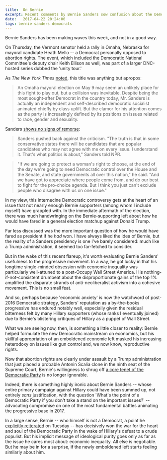```yaml
---
title:  On Bernie
excerpt: Recent comments by Bernie Sanders sow confusion about the Democratic Party's values.
date:   2017-04-22 20:24:00
tags: bernie sanders democrats
---
```

Bernie Sanders has been making waves this week, and not in a good way.

On Thursday, the Vermont senator held a rally in Omaha, Nebraska for mayoral candidate Heath Mello -- a Democrat personally opposed to abortion rights. The event, which included the Democratic National Committee's deputy chair Keith Ellison as well, was part of a larger DNC-hosted series dubbed the 'unity tour.'

As *The New York Times* [noted](https://www.nytimes.com/2017/04/21/us/politics/bernie-sanders-democrats-nebraska.html), this title was anything but apropos:

> An Omaha mayoral election on May 9 may seem an unlikely place for this fight to play out, but a collision was inevitable. Despite being the most sought-after Democrat in the country today, Mr. Sanders is actually an independent and self-described democratic socialist animated chiefly by class uplift. But the clamor for his attention comes as the party is increasingly defined by its positions on issues related to race, gender and sexuality.

Sanders [shows no signs of remorse](http://www.npr.org/2017/04/20/524962482/sanders-defends-campaigning-for-anti-abortion-rights-democrat):

> Sanders pushed back against the criticism. "The truth is that in some conservative states there will be candidates that are popular candidates who may not agree with me on every issue. I understand it. That's what politics is about," Sanders told NPR.

> "If we are going to protect a woman's right to choose, at the end of the day we're going to need Democratic control over the House and the Senate, and state governments all over this nation," he said. "And we have got to appreciate where people come from, and do our best to fight for the pro-choice agenda. But I think you just can't exclude people who disagree with us on one issue."

In my view, this internecine Democratic controversy gets at the heart of an issue that not nearly enough Bernie supporters (among whom I include myself) have grappled with. In the immediate aftermath of the election, there was much handwringing on the Bernie-supporting left about how he would have fared in a general election matchup against Donald Trump.

Far less discussed was the more important question of how he would have fared as president if he *had* won. I have always liked the idea of Bernie, but the reality of a Sanders presidency is one I've barely considered: much like a Trump administration, it seemed too far-fetched to consider.

But in the wake of this recent flareup, it's worth evaluating Bernie Sanders' usefulness to the progressive movement. In a way, he got lucky in that his longtime single-minded obsession with economic inequality was particularly well-attuned to a post-Occupy Wall Street America. His nothing-if-not-consistent drumbeat about the disproportionate gains of the top 1% amplified the disparate strands of anti-neoliberalist activism into a cohesive movement. This is no small feat.

And so, perhaps because 'economic anxiety' is now the watchword of post-2016 Democratic strategy, Sanders' reputation as a by-the-books progressive has endured notably well, especially given the residual bitterness felt by many Hillary supporters (whose ranks I eventually joined) due to Bernie's blistering critiques of Hillary as a puppet of Wall Street.

What we are seeing now, then, is something a little closer to reality: Bernie helped formulate the new Democratic mainstream on economics, but his skillful appropriation of an emboldened economic left masked his increasing heterodoxy on issues like gun control and, we now know, reproductive rights.

Now that abortion rights are clearly under assault by a Trump administration that just placed a probable Antonin Scalia clone in the ninth seat of the Supreme Court, Bernie's willingness to shrug off [a core tenet of the Democratic Party](https://www.democrats.org/party-platform) is no longer ignorable.

Indeed, there is something highly ironic about Bernie Sanders -- whose entire primary campaign against Hillary could have been summed up, not entirely *sans* justification, with the question 'What's the point of a Democratic Party if you don't take a stand on the important issues?' -- advocating compromise on one of the most fundamental battles animating the progressive base in 2017.

In a large sense, Bernie -- who himself is not a Democrat, a point he [explicitly reiterated](http://thehill.com/homenews/campaign/329418-sanders-i-do-not-consider-myself-a-democrat) on Tuesday -- has decisively won the war for the heart and soul of the Democratic Party in the wake of Hillary's defeat to a crude populist. But his implicit message of ideological purity goes only as far as the issue he cares most about: economic inequality. All else is negotiable. But he may be in for a surprise, if the newly emboldened left starts feeling similarly about him.

